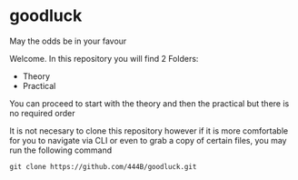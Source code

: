 # goodluck
May the odds be in your favour

Welcome.
In this repository you will find 2 Folders: 
- Theory
- Practical

You can proceed to start with the theory and then the practical but there is no required order

It is not necesary to clone this repository however if it is more comfortable for you to navigate via CLI or even to grab a copy of certain files, you may run the following command
```shell
git clone https://github.com/444B/goodluck.git
```

